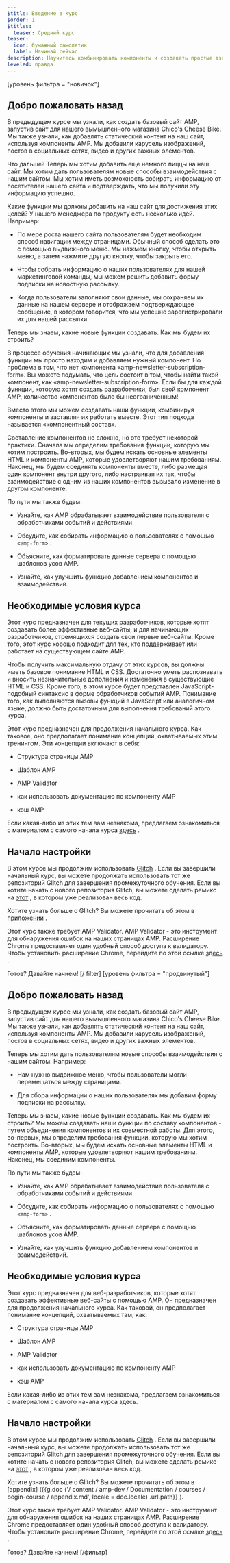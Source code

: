 ```yaml
---
$title: Введение в курс
$order: 1
$titles:
  teaser: Средний курс
teaser:
  icon: бумажный самолетик
  label: Начинай сейчас
description: Научитесь комбинировать компоненты и создавать простые взаимодействия с пользователем.
leveled: правда
---
```


[уровень фильтра = "новичок"]

## Добро пожаловать назад

В предыдущем курсе мы узнали, как создать базовый сайт AMP, запустив сайт для нашего вымышленного магазина Chico's Cheese Bike. Мы также узнали, как добавлять статический контент на наш сайт, используя компоненты AMP. Мы добавили карусель изображений, постов в социальных сетях, видео и других важных элементов.

Что дальше? Теперь мы хотим добавить еще немного пиццы на наш сайт. Мы хотим дать пользователям новые способы взаимодействия с нашим сайтом. Мы хотим иметь возможность собирать информацию от посетителей нашего сайта и подтверждать, что мы получили эту информацию успешно.

Какие функции мы должны добавить на наш сайт для достижения этих целей? У нашего менеджера по продукту есть несколько идей. Например:

- По мере роста нашего сайта пользователям будет необходим способ навигации между страницами. Обычный способ сделать это с помощью выдвижного меню. Мы нажмем кнопку, чтобы открыть меню, а затем нажмите другую кнопку, чтобы закрыть его.

- Чтобы собрать информацию о наших пользователях для нашей маркетинговой команды, мы можем решить добавить форму подписки на новостную рассылку.

- Когда пользователи заполняют свои данные, мы сохраняем их данные на нашем сервере и отображаем подтверждающее сообщение, в котором говорится, что мы успешно зарегистрировали их для нашей рассылки.

Теперь мы знаем, какие новые функции создавать. Как мы будем их строить?

В процессе обучения начинающих мы узнали, что для добавления функции мы просто находим и добавляем нужный компонент. Но проблема в том, что нет компонента «amp-newsletter-subscription-form». Вы можете подумать, что цель состоит в том, чтобы найти такой компонент, как «amp-newsletter-subscription-form». Если бы для каждой функции, которую хотят создать разработчики, был свой компонент AMP, количество компонентов было бы неограниченным!

Вместо этого мы можем создавать наши функции, комбинируя компоненты и заставляя их работать вместе. Этот тип подхода называется «компонентный состав».

Составление компонентов не сложно, но это требует некоторой практики. Сначала мы определим требования функции, которую мы хотим построить. Во-вторых, мы будем искать основные элементы HTML и компоненты AMP, которые удовлетворяют нашим требованиям. Наконец, мы будем соединять компоненты вместе, либо размещая один компонент внутри другого, либо настраивая их так, чтобы взаимодействие с одним из наших компонентов вызывало изменение в другом компоненте.

По пути мы также будем:

- Узнайте, как AMP обрабатывает взаимодействие пользователя с обработчиками событий и действиями.

- Обсудите, как собирать информацию о пользователях с помощью `<amp-form>` .

- Объясните, как форматировать данные сервера с помощью шаблонов усов AMP.

- Узнайте, как улучшить функцию добавлением компонентов и взаимодействий.

## Необходимые условия курса

Этот курс предназначен для текущих разработчиков, которые хотят создавать более эффективные веб-сайты, и для начинающих разработчиков, стремящихся создать свои первые веб-сайты. Кроме того, этот курс хорошо подходит для тех, кто поддерживает или работает на существующем сайте AMP.

Чтобы получить максимальную отдачу от этих курсов, вы должны иметь базовое понимание HTML и CSS. Достаточно уметь распознавать и вносить незначительные дополнения и изменения в существующие HTML и CSS. Кроме того, в этом курсе будет представлен JavaScript-подобный синтаксис в форме обработчиков событий AMP. Понимание того, как выполняются вызовы функций в JavaScript или аналогичном языке, должно быть достаточным для выполнения требований этого курса.

Этот курс предназначен для продолжения начального курса. Как таковое, оно предполагает понимание концепций, охватываемых этим тренингом. Эти концепции включают в себя:

- Структура страницы AMP

- Шаблон AMP

- AMP Validator

- как использовать документацию по компоненту AMP

- кэш AMP

Если какая-либо из этих тем вам незнакома, предлагаем ознакомиться с материалом с самого начала курса [здесь](../../../documentation/courses/beginning-course/index.md) .

## Начало настройки

В этом курсе мы продолжим использовать [Glitch](https://glitch.com) . Если вы завершили начальный курс, вы можете продолжать использовать тот же репозиторий Glitch для завершения промежуточного обучения. Если вы хотите начать с нового репозитория Glitch, вы можете сделать ремикс на [этот](https://glitch.com/%7Eaquamarine-baritone) , в котором уже реализован весь код.

Хотите узнать больше о Glitch? Вы можете прочитать об этом в [приложении](../../../documentation/courses/beginning-course/appendix.md) .

Этот курс также требует AMP Validator. AMP Validator - это инструмент для обнаружения ошибок на наших страницах AMP. Расширение Chrome предоставляет один удобный способ доступа к валидатору. Чтобы установить расширение Chrome, перейдите по этой ссылке [здесь](https://chrome.google.com/webstore/detail/amp-validator/nmoffdblmcmgeicmolmhobpoocbbmknc/related?hl=en) .

Готов? Давайте начнем! [/ filter] [уровень фильтра = "продвинутый"]

## Добро пожаловать назад

В предыдущем курсе мы узнали, как создать базовый сайт AMP, запустив сайт для нашего вымышленного магазина Chico's Cheese Bike. Мы также узнали, как добавлять статический контент на наш сайт, используя компоненты AMP. Мы добавили карусель изображений, постов в социальных сетях, видео и других важных элементов.

Теперь мы хотим дать пользователям новые способы взаимодействия с нашим сайтом. Например:

- Нам нужно выдвижное меню, чтобы пользователи могли перемещаться между страницами.

- Для сбора информации о наших пользователях мы добавим форму подписки на рассылку.

Теперь мы знаем, какие новые функции создавать. Как мы будем их строить? Мы можем создавать наши функции по составу компонентов - путем объединения компонентов и их совместной работы. Для этого, во-первых, мы определим требования функции, которую мы хотим построить. Во-вторых, мы будем искать основные элементы HTML и компоненты AMP, которые удовлетворяют нашим требованиям. Наконец, мы соединим компоненты.

По пути мы также будем:

- Узнайте, как AMP обрабатывает взаимодействие пользователя с обработчиками событий и действиями.

- Обсудите, как собирать информацию о пользователях с помощью `<amp-form>` .

- Объясните, как форматировать данные сервера с помощью шаблонов усов AMP.

- Узнайте, как улучшить функцию добавлением компонентов и взаимодействий.

## Необходимые условия курса

Этот курс предназначен для веб-разработчиков, которые хотят создавать эффективные веб-сайты с помощью AMP. Он предназначен для продолжения начального курса. Как таковой, он предполагает понимание концепций, охватываемых там, как:

- Структура страницы AMP

- Шаблон AMP

- AMP Validator

- как использовать документацию по компоненту AMP

- кэш AMP

Если какая-либо из этих тем вам незнакома, предлагаем ознакомиться с материалом с самого начала курса здесь.

## Начало настройки

В этом курсе мы продолжим использовать [Glitch](https://glitch.com) . Если вы завершили начальный курс, вы можете продолжать использовать тот же репозиторий Glitch для завершения промежуточного обучения. Если вы хотите начать с нового репозитория Glitch, вы можете сделать ремикс на [этот](https://glitch.com/%7Eaquamarine-baritone) , в котором уже реализован весь код.

Хотите узнать больше о Glitch? Вы можете прочитать об этом в [appendix] ({{g.doc ('/ content / amp-dev / Documentation / courses / begin-course / appendix.md', locale = doc.locale) .url.path}} ).

Этот курс также требует AMP Validator. AMP Validator - это инструмент для обнаружения ошибок на наших страницах AMP. Расширение Chrome предоставляет один удобный способ доступа к валидатору. Чтобы установить расширение Chrome, перейдите по этой ссылке [здесь](https://chrome.google.com/webstore/detail/amp-validator/nmoffdblmcmgeicmolmhobpoocbbmknc/related?hl=en) .

Готов? Давайте начнем! [/фильтр]
